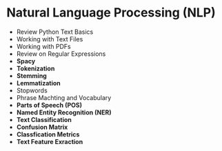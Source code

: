 # Natural Language Processing (NLP)
 - Review Python Text Basics
 - Working with Text Files
 - Working with PDFs
 - Review on Regular Expressions
 - <b>Spacy</b>
 - <b>Tokenization</b>
 - <b>Stemming</b>
 - <b>Lemmatization</b>
 - Stopwords
 - Phrase Machting and Vocabulary
 - <b>Parts of Speech (POS)</b>
 - <b>Named Entity Recognition (NER)</b>
 - **<b>Text Classification</b>**
 - **Confusion Matrix**
 - **Classfication Metrics**
 - **Text Feature Exraction**
